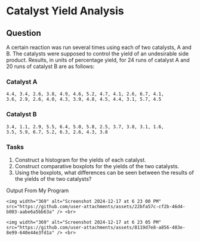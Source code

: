 
# Catalyst Yield Analysis

## Question

A certain reaction was run several times using each of two catalysts, A and B. The catalysts were supposed to control the yield of an undesirable side product. Results, in units of percentage yield, for 24 runs of catalyst A and 20 runs of catalyst B are as follows:

### Catalyst A
```
4.4, 3.4, 2.6, 3.8, 4.9, 4.6, 5.2, 4.7, 4.1, 2.6, 6.7, 4.1, 
3.6, 2.9, 2.6, 4.0, 4.3, 3.9, 4.8, 4.5, 4.4, 3.1, 5.7, 4.5
```

### Catalyst B
```
3.4, 1.1, 2.9, 5.5, 6.4, 5.0, 5.8, 2.5, 3.7, 3.8, 3.1, 1.6, 
3.5, 5.9, 6.7, 5.2, 6.3, 2.6, 4.3, 3.8
```

### Tasks
1. Construct a histogram for the yields of each catalyst.
2. Construct comparative boxplots for the yields of the two catalysts.
3. Using the boxplots, what differences can be seen between the results of the yields of the two catalysts?


Output From My Program<br>
```
<img width="369" alt="Screenshot 2024-12-17 at 6 23 00 PM" src="https://github.com/user-attachments/assets/22bfa57c-cf2b-46d4-b003-aabe6a5bb63a" /> <br>

<img width="369" alt="Screenshot 2024-12-17 at 6 23 05 PM" src="https://github.com/user-attachments/assets/8119d7e8-a856-403e-8e99-640e44e3fd1a" /> <br>
```





